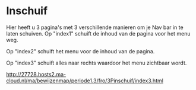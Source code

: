 # Inschuif

Hier heeft u 3 pagina's met 3 verschillende manieren om je Nav bar in te laten schuiven.
Op "index1" schuift de inhoud van de pagina voor het menu weg.


Op "index2" schuift het menu voor de inhoud van de pagina.


Op "index3" schuift alles naar rechts waardoor het menu zichtbaar wordt.


http://27728.hosts2.ma-cloud.nl/ma/bewijzenmap/periode1.3/fro/3Pinschuif/index3.html
